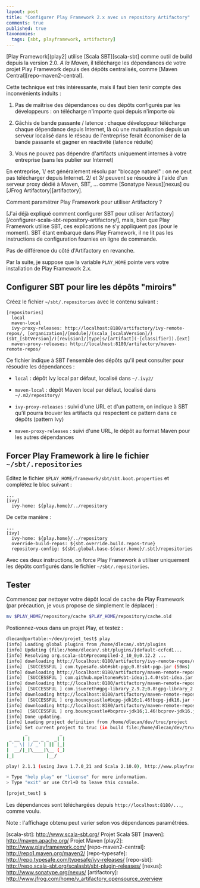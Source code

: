 ```yaml
---
layout: post
title: "Configurer Play Framework 2.x avec un repository Artifactory"
comments: true
published: true
taxonomies: 
  tags: [sbt, playframework, artifactory]
---
```


[Play Framework[(play2] utilise [Scala SBT][scala-sbt] comme outil de build depuis la version 2.0. *A la Maven*, il télécharge les dépendances
de votre projet Play Framework depuis des dépôts centralisés, comme [Maven Central][repo-maven2-central].

Cette technique est très intéressante, mais il faut bien tenir compte des inconvénients induits :

1. Pas de maîtrise des dépendances ou des dépôts configurés par les développeurs : on télécharge n'importe quoi depuis n'importe où

2. Gâchis de bande passante / latence : chaque développeur télécharge chaque dépendance depuis Internet, là où une mutualisation depuis un 
serveur localisé dans le réseau de l'entreprise ferait économiser de la bande passante et gagner en réactivité (latence réduite)

3. Vous ne pouvez pas dépendre d'artifacts uniquement internes à votre entreprise (sans les publier sur Internet)

En entreprise, 1/ est généralement résolu par "blocage naturel" : on ne peut pas télécharger depuis Internet. 2/ et 3/ peuvent se résoudre à l'aide d'un serveur proxy dédié à Maven, SBT, ... comme [Sonatype Nexus][nexus] ou [JFrog Artifactory][artifactory].

Comment paramétrer Play Framework pour utiliser Artifactory ?

[J'ai déjà expliqué comment configurer SBT pour utiliser Artifactory][/configurer-scala-sbt-repository-artifactory/], mais, bien que Play Framework utilise SBT, ces explications ne s'y appliquent pas (pour le moment). SBT étant embarqué dans Play Framework, il ne lit pas les instructions de configuration fournies en ligne de commande.

Pas de différence du côté d'Artifactory en revanche.

Par la suite, je suppose que la variable `PLAY_HOME` pointe vers votre installation de Play Framework 2.x.

## Configurer SBT pour lire les dépôts "miroirs"

Créez le fichier `~/sbt/.repositories` avec le contenu suivant :

```properties
[repositories]
  local
  maven-local
  ivy-proxy-releases: http://localhost:8180/artifactory/ivy-remote-repos/, [organization]/[module]/(scala_[scalaVersion]/)(sbt_[sbtVersion]/)[revision]/[type]s/[artifact](-[classifier]).[ext]
  maven-proxy-releases: http://localhost:8180/artifactory/maven-remote-repos/
```

Ce fichier indique à SBT l'ensemble des dépôts qu'il peut consulter pour résoudre les dépendances :

- `local` : dépôt Ivy local par défaut, localisé dans `~/.ivy2/`

- `maven-local` : dépôt Maven local par défaut, localisé dans `~/.m2/repository/`

- `ivy-proxy-releases` : suivi d'une URL et d'un pattern, on indique à SBT qu'il pourra trouver les artifacts qui respectent ce pattern dans ce dépôts (pattern Ivy)

- `maven-proxy-releases` : suivi d'une URL, le dépôt au format Maven pour les autres dépendances

## Forcer Play Framework à lire le fichier `~/sbt/.repositories`

Éditez le fichier `$PLAY_HOME/framework/sbt/sbt.boot.properties` et complétez le bloc suivant :

```properties
...
[ivy]
  ivy-home: ${play.home}/../repository

```

De cette manière :

```properties
...
[ivy]
  ivy-home: ${play.home}/../repository
  override-build-repos: ${sbt.override.build.repos-true}
  repository-config: ${sbt.global.base-${user.home}/.sbt}/repositories

```

Avec ces deux instructions, on force Play Framework à utiliser uniquement les dépôts configurés dans le fichier `~/sbt/.repositories`.

## Tester

Commencez par nettoyer votre dépôt local de cache de Play Framework (par précaution, je vous propose de simplement le déplacer) :

```sh
mv $PLAY_HOME/repository/cache $PLAY_HOME/repository/cache.old

```

Postionnez-vous dans un projet Play, et testez :

```sh
dlecan@portable:~/dev/projet_test$ play
[info] Loading global plugins from /home/dlecan/.sbt/plugins
[info] Updating {file:/home/dlecan/.sbt/plugins/}default-ccfcd1...
[info] Resolving org.scala-sbt#precompiled-2_10_0;0.12.2 ...
[info] downloading http://localhost:8180/artifactory/ivy-remote-repos/com.typesafe.sbt/sbt-pgp/scala_2.9.2/sbt_0.12/0.8/jars/sbt-pgp.jar ...
[info] 	[SUCCESSFUL ] com.typesafe.sbt#sbt-pgp;0.8!sbt-pgp.jar (50ms)
[info] downloading http://localhost:8180/artifactory/maven-remote-repos/com/github/mpeltonen/sbt-idea_2.9.2_0.12/1.4.0/sbt-idea-1.4.0.jar ...
[info] 	[SUCCESSFUL ] com.github.mpeltonen#sbt-idea;1.4.0!sbt-idea.jar (37ms)
[info] downloading http://localhost:8180/artifactory/maven-remote-repos/com/jsuereth/gpg-library_2.9.2/0.8/gpg-library_2.9.2-0.8.jar ...
[info] 	[SUCCESSFUL ] com.jsuereth#gpg-library_2.9.2;0.8!gpg-library_2.9.2.jar (29ms)
[info] downloading http://localhost:8180/artifactory/maven-remote-repos/org/bouncycastle/bcpg-jdk16/1.46/bcpg-jdk16-1.46.jar ...
[info] 	[SUCCESSFUL ] org.bouncycastle#bcpg-jdk16;1.46!bcpg-jdk16.jar (21ms)
[info] downloading http://localhost:8180/artifactory/maven-remote-repos/org/bouncycastle/bcprov-jdk16/1.46/bcprov-jdk16-1.46.jar ...
[info] 	[SUCCESSFUL ] org.bouncycastle#bcprov-jdk16;1.46!bcprov-jdk16.jar (41ms)
[info] Done updating.
[info] Loading project definition from /home/dlecan/dev/truc/project
[info] Set current project to truc (in build file:/home/dlecan/dev/truc/)
       _            _
 _ __ | | __ _ _  _| |
| '_ \| |/ _' | || |_|
|  __/|_|\____|\__ (_)
|_|            |__/

play! 2.1.1 (using Java 1.7.0_21 and Scala 2.10.0), http://www.playframework.org

> Type "help play" or "license" for more information.
> Type "exit" or use Ctrl+D to leave this console.

[projet_test] $

```

Les dépendances sont téléchargées depuis `http://localhost:8180/...`, comme voulu.

Note : l'affichage obtenu peut varier selon vos dépendances paramétrées.

[scala-sbt]: http://www.scala-sbt.org/	Projet Scala SBT
[maven]: http://maven.apache.org/ 		Projet Maven
[play2]: http://www.playframework.com/
[repo-maven2-central]: http://repo1.maven.org/maven2/
[repo-typesafe]: http://repo.typesafe.com/typesafe/ivy-releases/
[repo-sbt]: http://repo.scala-sbt.org/scalasbt/sbt-plugin-releases/
[nexus]: http://www.sonatype.org/nexus/
[artifactory]: http://www.jfrog.com/home/v_artifactory_opensource_overview
